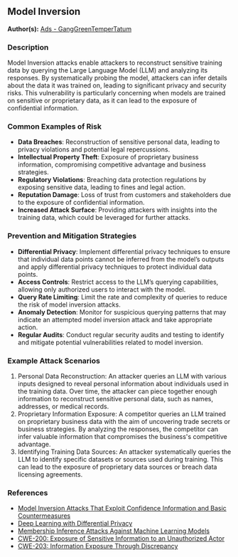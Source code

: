## Model Inversion

**Author(s):** [Ads - GangGreenTemperTatum](https://github.com/GangGreenTemperTatum)

### Description

Model Inversion attacks enable attackers to reconstruct sensitive training data by querying the Large Language Model (LLM) and analyzing its responses. By systematically probing the model, attackers can infer details about the data it was trained on, leading to significant privacy and security risks. This vulnerability is particularly concerning when models are trained on sensitive or proprietary data, as it can lead to the exposure of confidential information.

### Common Examples of Risk

- **Data Breaches**: Reconstruction of sensitive personal data, leading to privacy violations and potential legal repercussions.
- **Intellectual Property Theft**: Exposure of proprietary business information, compromising competitive advantage and business strategies.
- **Regulatory Violations**: Breaching data protection regulations by exposing sensitive data, leading to fines and legal action.
- **Reputation Damage**: Loss of trust from customers and stakeholders due to the exposure of confidential information.
- **Increased Attack Surface**: Providing attackers with insights into the training data, which could be leveraged for further attacks.

### Prevention and Mitigation Strategies

- **Differential Privacy**: Implement differential privacy techniques to ensure that individual data points cannot be inferred from the model’s outputs and apply differential privacy techniques to protect individual data points.
- **Access Controls**: Restrict access to the LLM’s querying capabilities, allowing only authorized users to interact with the model.
- **Query Rate Limiting**: Limit the rate and complexity of queries to reduce the risk of model inversion attacks.
- **Anomaly Detection**: Monitor for suspicious querying patterns that may indicate an attempted model inversion attack and take appropriate action.
- **Regular Audits**: Conduct regular security audits and testing to identify and mitigate potential vulnerabilities related to model inversion.

### Example Attack Scenarios

1. Personal Data Reconstruction: An attacker queries an LLM with various inputs designed to reveal personal information about individuals used in the training data. Over time, the attacker can piece together enough information to reconstruct sensitive personal data, such as names, addresses, or medical records.
2. Proprietary Information Exposure: A competitor queries an LLM trained on proprietary business data with the aim of uncovering trade secrets or business strategies. By analyzing the responses, the competitor can infer valuable information that compromises the business's competitive advantage.
3. Identifying Training Data Sources: An attacker systematically queries the LLM to identify specific datasets or sources used during training. This can lead to the exposure of proprietary data sources or breach data licensing agreements.

### References

- [Model Inversion Attacks That Exploit Confidence Information and Basic Countermeasures](https://arxiv.org/abs/1506.05108)
- [Deep Learning with Differential Privacy](https://arxiv.org/abs/1607.00133)
- [Membership Inference Attacks Against Machine Learning Models](https://arxiv.org/abs/1610.05820)
- [CWE-200: Exposure of Sensitive Information to an Unauthorized Actor](https://cwe.mitre.org/data/definitions/200.html)
- [CWE-203: Information Exposure Through Discrepancy](https://cwe.mitre.org/data/definitions/203.html)
